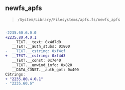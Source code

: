 ## newfs_apfs

> `/System/Library/Filesystems/apfs.fs/newfs_apfs`

```diff

-2235.60.6.0.0
+2235.80.4.0.1
   __TEXT.__text: 0x4d7d0
   __TEXT.__auth_stubs: 0x800
-  __TEXT.__cstring: 0xf4cf
+  __TEXT.__cstring: 0xf4d3
   __TEXT.__const: 0x7e40
   __TEXT.__unwind_info: 0x820
   __DATA_CONST.__auth_got: 0x400
CStrings:
+ "2235.80.4.0.1"
- "2235.60.6"

```
